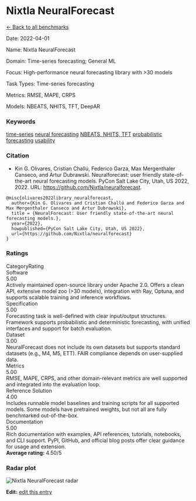 # Nixtla NeuralForecast

<p><a class="md-button back-link" href="../">← Back to all benchmarks</a></p>
<div class="info-block meta-block">
  <p class="meta-row"><span class="meta-label">Date</span><span class="meta-sep">:</span> <span class="meta-value">2022-04-01</span></p>
  <p class="meta-row"><span class="meta-label">Name</span><span class="meta-sep">:</span> <span class="meta-value">Nixtla NeuralForecast</span></p>
  <p class="meta-row"><span class="meta-label">Domain</span><span class="meta-sep">:</span> <span class="meta-value">Time-series forecasting; General ML</span></p>
  <p class="meta-row"><span class="meta-label">Focus</span><span class="meta-sep">:</span> <span class="meta-value">High-performance neural forecasting library with &gt;30 models</span></p>
  <p class="meta-row"><span class="meta-label">Task Types</span><span class="meta-sep">:</span> <span class="meta-value">Time-series forecasting</span></p>
  <p class="meta-row"><span class="meta-label">Metrics</span><span class="meta-sep">:</span> <span class="meta-value">RMSE, MAPE, CRPS</span></p>
  <p class="meta-row"><span class="meta-label">Models</span><span class="meta-sep">:</span> <span class="meta-value">NBEATS, NHITS, TFT, DeepAR</span></p>
</div>
<h3>Keywords</h3>

<div class="chips"><a class="chip chip-link" href="../#kw=time-series">time-series</a> <a class="chip chip-link" href="../#kw=neural%20forecasting">neural forecasting</a> <a class="chip chip-link" href="../#kw=NBEATS%2C%20NHITS%2C%20TFT">NBEATS, NHITS, TFT</a> <a class="chip chip-link" href="../#kw=probabilistic%20forecasting">probabilistic forecasting</a> <a class="chip chip-link" href="../#kw=usability">usability</a> </div>
<h3>Citation</h3>

- Kin G. Olivares, Cristian Challú, Federico Garza, Max Mergenthaler Canseco, and Artur Dubrawski. Neuralforecast: user friendly state-of-the-art neural forecasting models. PyCon Salt Lake City, Utah, US 2022, 2022. URL: https://github.com/Nixtla/neuralforecast.

<pre><code class="language-bibtex">@misc{olivares2022library_neuralforecast,
  author={Kin G. Olivares and Cristian Challú and Federico Garza and Max Mergenthaler Canseco and Artur Dubrawski},
  title = {NeuralForecast: User friendly state-of-the-art neural forecasting models.},
  year={2022},
  howpublished={PyCon Salt Lake City, Utah, US 2022},
  url={https://github.com/Nixtla/neuralforecast}
}</code></pre>
<h3>Ratings</h3>
<div class="ratings-grid">
  <div class="ratings-head ratings-cell"><span>Category</span><span>Rating</span></div>
  <div class="rating-item">  <div class="rating-cat">Software</div>  <div class="rating-badge">5.00</div>  <div class="rating-bar"><span style="width:100%"></span></div>  <div class="rating-reason">Actively maintained open-source library under Apache 2.0. Offers a clean API,
extensive model zoo (&gt;30 models), integration with Ray, Optuna, and supports
scalable training and inference workflows.
</div></div><div class="rating-item">  <div class="rating-cat">Specification</div>  <div class="rating-badge">5.00</div>  <div class="rating-bar"><span style="width:100%"></span></div>  <div class="rating-reason">Forecasting task is well-defined with clear input/output structures. Framework supports
probabilistic and deterministic forecasting, with unified interfaces and support for batch evaluation.
</div></div><div class="rating-item">  <div class="rating-cat">Dataset</div>  <div class="rating-badge">3.00</div>  <div class="rating-bar"><span style="width:60%"></span></div>  <div class="rating-reason">NeuralForecast does not include its own datasets but supports standard datasets (e.g., M4, M5, ETT).
FAIR compliance depends on user-supplied data.
</div></div><div class="rating-item">  <div class="rating-cat">Metrics</div>  <div class="rating-badge">5.00</div>  <div class="rating-bar"><span style="width:100%"></span></div>  <div class="rating-reason">RMSE, MAPE, CRPS, and other domain-relevant metrics are well supported and integrated into the evaluation loop.
</div></div><div class="rating-item">  <div class="rating-cat">Reference Solution</div>  <div class="rating-badge">4.00</div>  <div class="rating-bar"><span style="width:80%"></span></div>  <div class="rating-reason">Includes runnable model baselines and training scripts for all supported models.
Some models have pretrained weights, but not all are fully benchmarked out-of-the-box.
</div></div><div class="rating-item">  <div class="rating-cat">Documentation</div>  <div class="rating-badge">5.00</div>  <div class="rating-bar"><span style="width:100%"></span></div>  <div class="rating-reason">Rich documentation with examples, API references, tutorials, notebooks, and CLI support.
PyPI, GitHub, and official blog posts offer clear guidance for usage and extension.
</div></div>
</div>
<div class="avg-rating">  <strong>Average rating:</strong> <span class="badge badge--ok badge--sm">4.50/5</span></div><h3>Radar plot</h3>

<div class="radar-wrap"><img class="radar-img" alt="Nixtla NeuralForecast radar" src="../../../tex/images/nixtla_neuralforecast_radar.png" /></div>

<p><strong>Edit:</strong> <a href="https://github.com/mlcommons-science/benchmark/tree/main/source">edit this entry</a></p>
